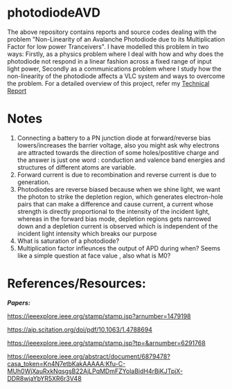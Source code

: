 # photodiodeAVD
The above repository contains reports and source codes dealing with the problem  "Non-Linearity of an Avalanche Photodiode due to its Multiplication Factor for low power Tranceivers". I have modelled this problem in two ways: Firstly, as a physics problem where I deal with how and why does the photodiode not respond in a linear fashion across a fixed range of input light power, Secondly as a communications problem where I study how the non-linearity of the photodiode affects a VLC system and ways to overcome the problem. For a detailed overview of this project, refer my [Technical Report](https://drive.google.com/file/d/1v-5VeTTgFWCAVjvYLoQUyhDLK4SJKGb5/view?usp=sharing)



# Notes
1. Connecting a battery to a PN junction diode at forward/reverse bias lowers/increases the barrier voltage, also you might ask why electrons are attracted towards the direction of some holes/postitive charge and the answer is just one word : conduction and valence band energies and structures of different atoms are variable.
2. Forward current is due to recombination and reverse current is due to generation. 
3. Photodiodes are reverse biased because when we shine light, we want the photon to strike the depletion region, which generates electron-hole pairs that can make a difference and cause current, a current whose strength is directly proportional to the intensity of the incident light, whereas in the forward bias mode, depletion regions gets narrowed down and a depletion current is observed which is independent of the incident light intensity which breaks our purpose
4. What is saturation of a photodiode?
5. Multiplication factor infleunces the output of APD during when? Seems like a simple question at face value , also what is M0?

# **References/Resources:** 

 ***Papers:***

https://ieeexplore.ieee.org/stamp/stamp.jsp?arnumber=1479198

https://aip.scitation.org/doi/pdf/10.1063/1.4788694

https://ieeexplore.ieee.org/stamp/stamp.jsp?tp=&arnumber=6291768

https://ieeexplore.ieee.org/abstract/document/6879478?casa_token=Kn4N7etbKakAAAAA:Kfu-C-MUh0WjXauRxkNqsgsB22AjLPqMDmFZYolaBidH4rBjKJTpjX-DDR8wjaYbYR5XR6r3V48



